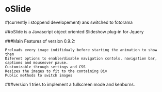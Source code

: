 # oSlide
#(currently i stoppend developement) ans switched to fotorama

##oSlide is a Javascript object oriented Slideshow plug-in for Jquery

 ###Main Features of version 0.9.2:

    Preloads every image indifidualy before starting the animation to show them
    Diferent options to enable/disable navigation contols, navigation bar, captions and mouseover pause.
    Customizable through settings and CSS
    Resizes the images to fit to the containing Div
    Public methods to switch images


###version 1 tries to implement a fullscreen mode and kenburns.




